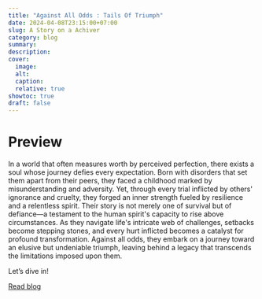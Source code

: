 ```yaml
---
title: "Against All Odds : Tails Of Triumph"
date: 2024-04-08T23:15:00+07:00
slug: A Story on a Achiver
category: blog 
summary:
description: 
cover:
  image:
  alt:
  caption: 
  relative: true
showtoc: true
draft: false
---
```


# Preview



In a world that often measures worth by perceived perfection, there exists a soul whose journey defies every expectation. 
Born with disorders that set them apart from their peers, they faced a childhood marked by misunderstanding and adversity. Yet, through every trial inflicted by others' ignorance and cruelty, they forged an inner strength fueled by resilience and a relentless spirit. 
Their story is not merely one of survival but of defiance—a testament to the human spirit's capacity to rise above circumstances. 
As they navigate life's intricate web of challenges, setbacks become stepping stones, and every hurt inflicted becomes a catalyst for profound transformation. 
Against all odds, they embark on a journey toward an elusive but undeniable triumph, leaving behind a legacy that transcends the limitations imposed upon them.

Let’s dive in!

[Read blog](https://courageousnarratives.wordpress.com/)